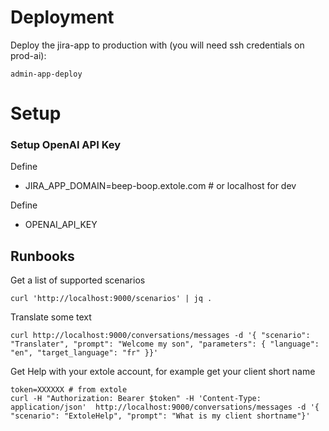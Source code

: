 
# Deployment

Deploy the jira-app to production with (you will need ssh credentials on prod-ai):
```
admin-app-deploy
```

# Setup

### Setup OpenAI API Key
Define 
  - JIRA_APP_DOMAIN=beep-boop.extole.com   # or localhost for dev

 Define
  - OPENAI_API_KEY


## Runbooks
Get a list of supported scenarios
```
curl 'http://localhost:9000/scenarios' | jq .
```

Translate some text
```
curl http://localhost:9000/conversations/messages -d '{ "scenario": "Translater", "prompt": "Welcome my son", "parameters": { "language": "en", "target_language": "fr" }}'
```

Get Help with your extole account, for example get your client short name
```
token=XXXXXX # from extole
curl -H "Authorization: Bearer $token" -H 'Content-Type: application/json'  http://localhost:9000/conversations/messages -d '{ "scenario": "ExtoleHelp", "prompt": "What is my client shortname"}'
```

